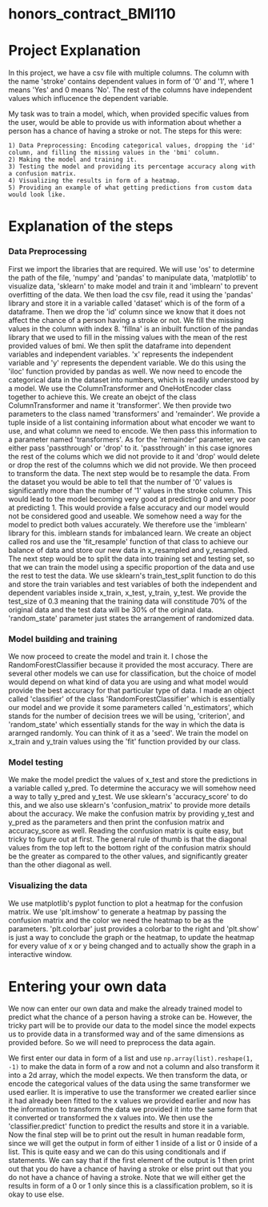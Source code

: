 # honors_contract_BMI110

# Project Explanation
In this project, we have a csv file with multiple columns. The column with the name 'stroke' contains dependent values in form of '0' and '1', where 1 means 'Yes' and 0 means 'No'. The rest of the columns have independent values which influcence the dependent variable.


My task was to train a model, which, when provided specific values from the user, would be able to provide us with information about whether a person has a chance of having a stroke or not. The steps for this were:

    1) Data Preprocessing: Encoding categorical values, dropping the 'id' column, and filling the missing values in the 'bmi' column.
    2) Making the model and training it.
    3) Testing the model and providing its percentage accuracy along with a confusion matrix.
    4) Visualizing the results in form of a heatmap.
    5) Providing an example of what getting predictions from custom data would look like.


# Explanation of the steps

### Data Preprocessing


First we import the libraries that are required. We will use 'os' to determine the path of the file, 'numpy' and 'pandas' to manipulate data, 'matplotlib' to visualize data, 'sklearn' to make model and train it and 'imblearn' to prevent overfitting of the data.
We then load the csv file, read it using the 'pandas' library and store it in a variable called 'dataset' which is of the form of a dataframe. Then we drop the 'id' column since we know that it does not affect the chance of a person having a stroke or not. We fill the missing values in the column with index 8. 'fillna' is an inbuilt function of the pandas library that we used to fill in the missing values with the mean of the rest provided values of bmi. We then split the dataframe into dependent variables and independent variables. 'x' represents the independent variable and 'y' represents the dependent variable. We do this using the 'iloc' function provided by pandas as well. We now need to encode the categorical data in the dataset into numbers, which is readily understood by a model. We use the ColumnTransformer and OneHotEncoder class together to achieve this. We create an obejct of the class ColumnTransformer and name it 'transformer'. We then provide two parameters to the class named 'transformers' and 'remainder'. We provide a tuple inside of a list containing information about what encoder we want to use, and what column we need to encode. We then pass this information to a parameter named 'transformers'. As for the 'remainder' parameter, we can either pass 'passthrough' or 'drop' to it. 'passthrough' in this case ignores the rest of the colums which we did not provide to it and 'drop' would delete or drop the rest of the columns which we did not provide. We then proceed to transform the data. The next step would be to resample the data. From the dataset you would be able to tell that the number of '0' values is significantly more than the number of '1' values in the stroke column. This would lead to the model becoming very good at predicting 0 and very poor at predicting 1. This would provide a false accuracy and our model would not be considered good and useable. We somehow need a way for the model to predict both values accurately. We therefore use the 'imblearn' library for this. imblearn stands for imbalanced learn. We create an object called ros and use the 'fit_resample' function of that class to achieve our balance of data and store our new data in x_resampled and y_resampled. The next step would be to split the data into training set and testing set, so that we can train the model using a specific proportion of the data and use the rest to test the data. We use sklearn's train_test_split function to do this and store the train variables and test variables of both the independent and dependent variables inside x_train, x_test, y_train, y_test. We provide the test_size of 0.3 meaning that the training data will constitude 70% of the original data and the test data will be 30% of the original data. 'random_state' parameter just states the arrangement of randomized data.  


### Model building and training



We now proceed to create the model and train it. I chose the RandomForestClassifier because it provided the most accuracy. There are several other models we can use for classification, but the choice of model would depend on what kind of data you are using and what model would provide the best accuracy for that particular type of data. I made an object called 'classifier' of the class 'RandomForestClassifier' which is essentially our model and we provide it some parameters called 'n_estimators', which stands for the number of decision trees we will be using, 'criterion', and 'random_state' which essentially stands for the way in which the data is ararnged randomly. You can think of it as a 'seed'. We train the model on x_train and y_train values using the 'fit' function provided by our class. 


### Model testing



We make the model predict the values of x_test and store the predictions in a variable called y_pred. To determine the accuracy we will somehow need a way to tally y_pred and y_test. We use sklearn's 'accuracy_score' to do this, and we also use sklearn's 'confusion_matrix' to provide more details about the accuracy. We make the confusion matrix by providing y_test and y_pred as the parameters and then print the confusion matrix and accuracy_score as well. Reading the confusion matrix is quite easy, but tricky to figure out at first. The general rule of thumb is that the diagonal values from the top left to the bottom right of the confusion matrix should be the greater as compared to the other values, and significantly greater than the other diagonal as well.


### Visualizing the data


We use matplotlib's pyplot function to plot a heatmap for the confusion matrix. We use 'plt.imshow' to generate a heatmap by passing the confusion matrix and the color we need the heatmap to be as the parameters. 'plt.colorbar' just provides a colorbar to the right and 'plt.show' is just a way to conclude the graph or the heatmap, to update the heatmap for every value of x or y being changed and to actually show the graph in a interactive window. 


# Entering your own data


We now can enter our own data and make the already trained model to predict what the chance of a person having a stroke can be. However, the tricky part will be to provide our data to the model since the model expects us to provide data in a transformed way and of the same dimensions as provided before. So we will need to preprocess the data again. 


We first enter our data in form of a list and use ```np.array(list).reshape(1, -1)``` to make the data in form of a row and not a column and also transform it into a 2d array, which the model expects. We then transform the data, or encode the categorical values of the data using the same transformer we used earlier. It is imperative to use the transformer we created earlier since it had already been fitted to the x values we provided earlier and now has the information to transform the data we provided it into the same form that it converted or transformed the x values into. We then use the 'classifier.predict' function to predict the results and store it in a variable. Now the final step will be to print out the result in human readable form, since we will get the output in form of either 1 inside of a list or 0 inside of a list. This is quite easy and we can do this using conditionals and if statements. We can say that if the first element of the output is 1 then print out that you do have a chance of having a stroke or else print out that you do not have a chance of having a stroke. Note that we will either get the results in form of a 0 or 1 only since this is a classification problem, so it is okay to use else. 


